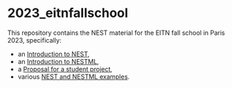 # 2023_eitnfallschool

This repository contains the NEST material for the EITN fall school in Paris 2023, specifically:

* an [Introduction to NEST](presentations/2023_eitnfallschool_nestintro.pdf),
* an [Introduction to NESTML](presentations/2023_eitnfallschool_nestmlintro.pdf),
* a [Proposal for a student project](project/presentation/2023_eitnfallschool_project.pdf),
* various [NEST and NESTML examples](code/.).

